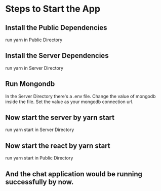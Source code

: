 # Steps to Start the App

## Install the Public Dependencies
run yarn in Public Directory
## Install the Server Dependencies
run yarn in Server Directory
## Run Mongondb
In the Server Directory there's a .env file. Change the value of mongodb inside the file. Set the value as your mongodb connection url.
## Now start the server by yarn start
run yarn start in Server Directory
## Now start the react by yarn start
run yarn start in Public Directory
## And the chat application would be running successfully by now.